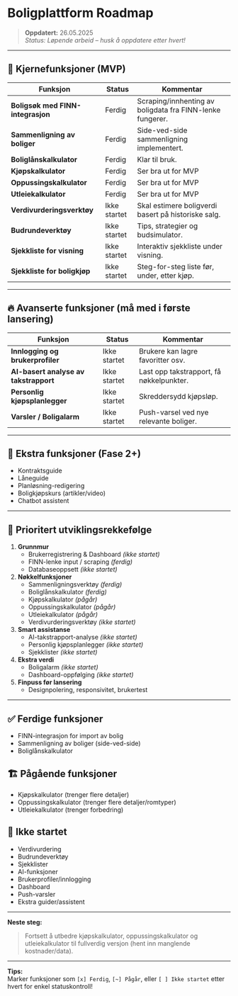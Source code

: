 # Boligplattform Roadmap

> **Oppdatert:** 26.05.2025  
> _Status: Løpende arbeid – husk å oppdatere etter hvert!_

---

## 🚀 Kjernefunksjoner (MVP)

| Funksjon                                            | Status     | Kommentar                              |
|-----------------------------------------------------|------------|----------------------------------------|
| **Boligsøk med FINN-integrasjon**                   | Ferdig     | Scraping/innhenting av boligdata fra FINN-lenke fungerer. |
| **Sammenligning av boliger**                        | Ferdig     | Side-ved-side sammenligning implementert.              |
| **Boliglånskalkulator**                             | Ferdig     | Klar til bruk.                         |
| **Kjøpskalkulator**                                 | Ferdig     | Ser bra ut for MVP
| **Oppussingskalkulator**                            | Ferdig     | Ser bra ut for MVP
| **Utleiekalkulator**                                | Ferdig     | Ser bra ut for MVP
| **Verdivurderingsverktøy**                          | Ikke startet | Skal estimere boligverdi basert på historiske salg. |
| **Budrundeverktøy**                                 | Ikke startet | Tips, strategier og budsimulator.      |
| **Sjekkliste for visning**                          | Ikke startet | Interaktiv sjekkliste under visning.   |
| **Sjekkliste for boligkjøp**                        | Ikke startet | Steg-for-steg liste før, under, etter kjøp. |

---

## 🔥 Avanserte funksjoner (må med i første lansering)

| Funksjon                                            | Status         | Kommentar                            |
|-----------------------------------------------------|----------------|--------------------------------------|
| **Innlogging og brukerprofiler**                    | Ikke startet   | Brukere kan lagre favoritter osv.    |
| **AI-basert analyse av takstrapport**               | Ikke startet   | Last opp takstrapport, få nøkkelpunkter. |
| **Personlig kjøpsplanlegger**                       | Ikke startet   | Skreddersydd kjøpsløp.               |
| **Varsler / Boligalarm**                            | Ikke startet   | Push-varsel ved nye relevante boliger.|

---

## 🧩 Ekstra funksjoner (Fase 2+)

- Kontraktsguide
- Låneguide
- Planløsning-redigering
- Boligkjøpskurs (artikler/video)
- Chatbot assistent

---

## 🎯 **Prioritert utviklingsrekkefølge**

1. **Grunnmur**
    - Brukerregistrering & Dashboard _(ikke startet)_
    - FINN-lenke input / scraping _(ferdig)_
    - Databaseoppsett _(ikke startet)_
2. **Nøkkelfunksjoner**
    - Sammenligningsverktøy _(ferdig)_
    - Boliglånskalkulator _(ferdig)_
    - Kjøpskalkulator _(pågår)_
    - Oppussingskalkulator _(pågår)_
    - Utleiekalkulator _(pågår)_
    - Verdivurderingsverktøy _(ikke startet)_
3. **Smart assistanse**
    - AI-takstrapport-analyse _(ikke startet)_
    - Personlig kjøpsplanlegger _(ikke startet)_
    - Sjekklister _(ikke startet)_
4. **Ekstra verdi**
    - Boligalarm _(ikke startet)_
    - Dashboard-oppfølging _(ikke startet)_
5. **Finpuss før lansering**
    - Designpolering, responsivitet, brukertest

---

## ✅ **Ferdige funksjoner**
- FINN-integrasjon for import av bolig
- Sammenligning av boliger (side-ved-side)
- Boliglånskalkulator

## 🏗️ **Pågående funksjoner**
- Kjøpskalkulator (trenger flere detaljer)
- Oppussingskalkulator (trenger flere detaljer/romtyper)
- Utleiekalkulator (trenger forbedring)

## 🚩 **Ikke startet**
- Verdivurdering
- Budrundeverktøy
- Sjekklister
- AI-funksjoner
- Brukerprofiler/innlogging
- Dashboard
- Push-varsler
- Ekstra guider/assistent

---

**Neste steg:**  
> Fortsett å utbedre kjøpskalkulator, oppussingskalkulator og utleiekalkulator til fullverdig versjon (hent inn manglende kostnader/data).

---

**Tips:**  
Marker funksjoner som `[x] Ferdig`, `[~] Pågår`, eller `[ ] Ikke startet` etter hvert for enkel statuskontroll!


